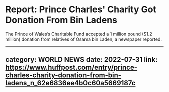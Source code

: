# Report: Prince Charles' Charity Got Donation From Bin Ladens

The Prince of Wales’s Charitable Fund accepted a 1 million pound ($1.2 million) donation from relatives of Osama bin Laden, a newspaper reported.

---
category: WORLD NEWS
date: 2022-07-31
link: https://www.huffpost.com/entry/prince-charles-charity-donation-from-bin-ladens_n_62e6836ee4b0c60a5669187c
---
